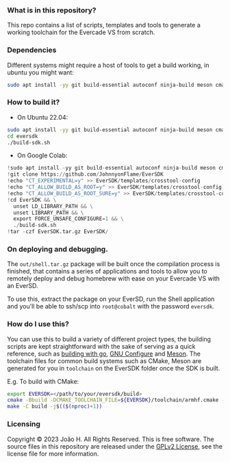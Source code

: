 ### What is in this repository?

This repo contains a list of scripts, templates and tools to generate a working toolchain for the Evercade VS from scratch.

### Dependencies

Different systems might require a host of tools to get a build working, in ubuntu you might want:

```bash
sudo apt install -yy git build-essential autoconf ninja-build meson cmake bison flex gawk gettext g++ help2man libncurses-dev libtool-bin texinfo unzip libffi-dev libexpat-dev patchelf gperf intltool golang
```

### How to build it?

- On Ubuntu 22.04:
```bash
sudo apt install -yy git build-essential autoconf ninja-build meson cmake bison flex gawk gettext g++ help2man libncurses-dev libtool-bin texinfo unzip libffi-dev libexpat-dev patchelf gperf intltool golang
cd eversdk
./build-sdk.sh
```

- On Google Colab:
```py
!sudo apt install -yy git build-essential autoconf ninja-build meson cmake bison flex gawk gettext g++ help2man libncurses-dev libtool-bin texinfo unzip libffi-dev libexpat-dev patchelf gperf intltool golang
!git clone https://github.com/JohnnyonFlame/EverSDK
!echo "CT_EXPERIMENTAL=y" >> EverSDK/templates/crosstool-config
!echo "CT_ALLOW_BUILD_AS_ROOT=y" >> EverSDK/templates/crosstool-config
!echo "CT_ALLOW_BUILD_AS_ROOT_SURE=y" >> EverSDK/templates/crosstool-config
!cd EverSDK && \
  unset LD_LIBRARY_PATH && \
  unset LIBRARY_PATH && \
  export FORCE_UNSAFE_CONFIGURE=1 && \
  ./build-sdk.sh
!tar -czf EverSDK.tar.gz EverSDK/
```

### On deploying and debugging.

The `out/shell.tar.gz` package will be built once the compilation process is finished,
that contains a series of applications and tools to allow you to remotely deploy and
debug homebrew with ease on your Evercade VS with an EverSD.

To use this, extract the package on your EverSD, run the Shell application and you'll
be able to ssh/scp into `root@cobalt` with the password `eversdk`.

### How do I use this?

You can use this to build a variety of different project types, the building scripts are kept straightforward with the sake of serving as a quick reference, such as [building with go](util-scripts/gojq.sh), [GNU Configure](util-scripts/parted.sh) and [Meson](lib-scripts/libfreetype.sh).
The toolchain files for common build systems such as CMake, Meson are generated for you in `toolchain` on the EverSDK folder once the SDK is built.

E.g. To build with CMake:
```bash
export EVERSDK=</path/to/your/eversdk/build>
cmake -Bbuild -DCMAKE_TOOLCHAIN_FILE=${EVERSDK}/toolchain/armhf.cmake -DCMAKE_BUILD_TYPE=Release
make -C build -j$(($(nproc)+1))
```

### Licensing
Copyright © 2023 João H. All Rights Reserved.
This is free software. The source files in this repository are released under the [GPLv2 License](LICENSE.md), see the license file for more information.
